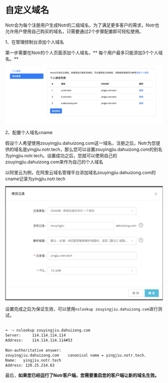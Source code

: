 # 自定义域名

Notr会为每个注册用户生成Notr的二级域名，为了满足更多客户的需求，Notr也允许用户使用自己购买的域名，只需要通过2个步骤配置即可轻松使用。

1、在管理控制台添加个人域名

第一步需要在Notr的个人页面添加个人域名，** 每个用户最多只能添加3个个人域名。**

![domain](../img/cname.jpg)


2、配置个人域名cname

假设个人希望使用zouyingjiu.dahuizong.com这一域名，注册之后，Notr为您提供的域名是yingjiu.notr.tech，那么您可以设置zouyingjiu.dahuizong.com的别名为yingjiu.notr.tech。设置成功之后，您就可以使用自己的zouyingjiu.dahuizong.com来作为自己的个人域名


以阿里云为例，在阿里云域名管理平台添加域名zouyingjiu.dahuizong.com的cname记录为yingjiu.notr.tech

![domain](../img/domain.jpg)

设置完成之后为保证生效，可以使用```nslookup zouyingjiu.dahuizong.com```进行测试。

```

➜  ~ nslookup zouyingjiu.dahuizong.com
Server:		114.114.114.114
Address:	114.114.114.114#53

Non-authoritative answer:
zouyingjiu.dahuizong.com	canonical name = yingjiu.notr.tech.
Name:	yingjiu.notr.tech
Address: 120.25.214.63

```

最后，**如果您已经运行了Notr客户端，您需要重启您的客户端让新的域名生效。**